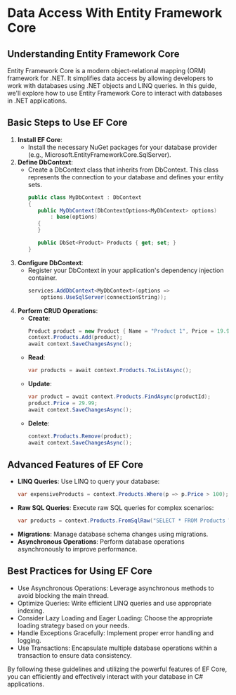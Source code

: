 ﻿# Data Access With Entity Framework Core

## Understanding Entity Framework Core

Entity Framework Core is a modern object-relational mapping (ORM) framework for .NET. It simplifies data access by allowing developers to work with databases using .NET objects and LINQ queries. In this guide, we'll explore how to use Entity Framework Core to interact with databases in .NET applications.

## Basic Steps to Use EF Core

1. **Install EF Core**:
   - Install the necessary NuGet packages for your database provider (e.g., Microsoft.EntityFrameworkCore.SqlServer).
2. **Define DbContext**:
   - Create a DbContext class that inherits from DbContext. This class represents the connection to your database and defines your entity sets.
	 ```csharp
	 public class MyDbContext : DbContext
	 {
	 	public MyDbContext(DbContextOptions<MyDbContext> options)
 		 	: base(options)
		{
		}

		public DbSet<Product> Products { get; set; }
	 }
	 ```
3. **Configure DbContext**:
	- Register your DbContext in your application's dependency injection container.
		```csharp
		services.AddDbContext<MyDbContext>(options =>
			options.UseSqlServer(connectionString));
		```
4. **Perform CRUD Operations**:
	- **Create**:
		```csharp
		Product product = new Product { Name = "Product 1", Price = 19.99 };
		context.Products.Add(product);
		await context.SaveChangesAsync();
		```
	- **Read**:
		```csharp
		var products = await context.Products.ToListAsync();
		```
	- **Update**:
		```csharp
		var product = await context.Products.FindAsync(productId);
		product.Price = 29.99;
		await context.SaveChangesAsync();
		```
	- **Delete**:
		```csharp
		context.Products.Remove(product);
		await context.SaveChangesAsync();
		```

## Advanced Features of EF Core

- **LINQ Queries**: Use LINQ to query your database:
	```csharp
	var expensiveProducts = context.Products.Where(p => p.Price > 100);
	```
- **Raw SQL Queries**: Execute raw SQL queries for complex scenarios:
	```csharp
	var products = context.Products.FromSqlRaw("SELECT * FROM Products WHERE Price > 100");
	```
- **Migrations**: Manage database schema changes using migrations.
- **Asynchronous Operations**: Perform database operations asynchronously to improve performance.

## Best Practices for Using EF Core

- Use Asynchronous Operations: Leverage asynchronous methods to avoid blocking the main thread.
- Optimize Queries: Write efficient LINQ queries and use appropriate indexing.
- Consider Lazy Loading and Eager Loading: Choose the appropriate loading strategy based on your needs.
- Handle Exceptions Gracefully: Implement proper error handling and logging.
- Use Transactions: Encapsulate multiple database operations within a transaction to ensure data consistency.

By following these guidelines and utilizing the powerful features of EF Core, you can efficiently and effectively interact with your database in C# applications.
